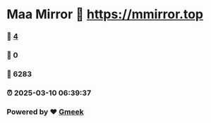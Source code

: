 # Maa Mirror :link: https://mmirror.top 
### :page_facing_up: [4](https://mmirror.top/tag.html) 
### :speech_balloon: 0 
### :hibiscus: 6283 
### :alarm_clock: 2025-03-10 06:39:37 
### Powered by :heart: [Gmeek](https://github.com/Meekdai/Gmeek)
